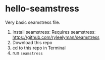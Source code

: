 # hello-seamstress
Very basic seamstress file.

1. Install seamstress: Requires seamstress: https://github.com/ryleelyman/seamstress
2. Download this repo
3. cd to this repo in Terminal
4. run `seamstress`
